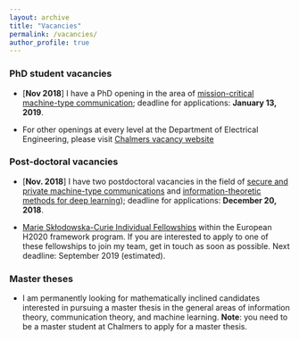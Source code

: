 ```yaml
---
layout: archive
title: "Vacancies"
permalink: /vacancies/
author_profile: true
---
```


### PhD student vacancies

- [**Nov 2018**] I have a PhD opening in the area of [mission-critical machine-type communication](http://www.chalmers.se/en/about-chalmers/Working-at-Chalmers/Vacancies/Pages/default.aspx?rmpage=job&rmjob=6932); deadline for applications: **January 13, 2019**.

- For other openings at every level at the Department of Electrical Engineering, please visit [Chalmers vacancy website](http://www.chalmers.se/en/about-chalmers/vacancies/Pages/default.aspx)
 

### Post-doctoral vacancies

- [**Nov. 2018**] I have two postdoctoral vacancies in the field of [secure and private machine-type communications](http://www.chalmers.se/en/about-chalmers/Working-at-Chalmers/Vacancies/Pages/default.aspx?rmpage=job&rmjob=6928) and [information-theoretic methods for deep learning](http://www.chalmers.se/en/about-chalmers/Working-at-Chalmers/Vacancies/Pages/default.aspx?rmpage=job&rmjob=6918)); deadline for applications: **December 20, 2018**.


- [Marie Skłodowska-Curie Individual Fellowships](http://ec.europa.eu/research/participants/portal/desktop/en/opportunities/h2020/calls/h2020-msca-if-2018.html#c,topics=callIdentifier/t/H2020-MSCA-IF-2018/1/1/1/default-group&callStatus/t/Forthcoming/1/1/0/default-group&callStatus/t/Open/1/1/0/default-group&callStatus/t/Closed/1/1/0/default-group&+identifier/desc) within the European H2020 framework program. If you are interested to apply to one of these fellowships to join my team, get in touch as soon as possible. Next deadline: September 2019 (estimated).


### Master theses

- I am permanently looking for mathematically inclined candidates interested in pursuing a master thesis in the general areas of information theory, communication theory, and machine learning. **Note**: you need to be a master student at Chalmers to apply for a master thesis. 
